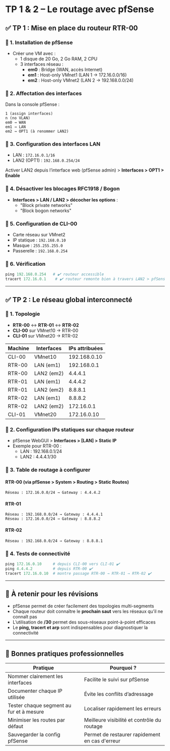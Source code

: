 # TP 1 & 2 – Le routage avec pfSense

## ✅ TP 1 : Mise en place du routeur RTR-00

### 🔹 1. Installation de pfSense

- Créer une VM avec :
    - 1 disque de 20 Go, 2 Go RAM, 2 CPU
    - 3 interfaces réseau :
        - **em0** : Bridge (WAN, accès Internet)
        - **em1** : Host-only VMnet1 (LAN 1 → 172.16.0.0/16)
        - **em2** : Host-only VMnet2 (LAN 2 → 192.168.0.0/24)

### 🔹 2. Affectation des interfaces

Dans la console pfSense :

```text
1 (assign interfaces)
n (no VLAN)
em0 → WAN
em1 → LAN
em2 → OPT1 (à renommer LAN2)
```

### 🔹 3. Configuration des interfaces LAN

- LAN : `172.16.0.1/16`
- LAN2 (OPT1) : `192.168.0.254/24`

Activer LAN2 depuis l’interface web (pfSense admin) > **Interfaces > OPT1 > Enable**

### 🔹 4. Désactiver les blocages RFC1918 / Bogon

- **Interfaces > LAN / LAN2 > décocher les options** :
    - "Block private networks"
    - "Block bogon networks"

### 🔹 5. Configuration de CLI-00

- Carte réseau sur VMnet2
- IP statique : `192.168.0.10`
- Masque : `255.255.255.0`
- Passerelle : `192.168.0.254`

### 🔹 6. Vérification

```powershell
ping 192.168.0.254   # ✔️ routeur accessible
tracert 172.16.0.1    # ✔️ routeur remonte bien à travers LAN2 > pfSense > LAN
```

---

## ✅ TP 2 : Le réseau global interconnecté

### 🔹 1. Topologie

- **RTR-00** ↔ **RTR-01** ↔ **RTR-02**
- **CLI-00** sur VMnet10 → RTR-00
- **CLI-01** sur VMnet20 → RTR-02

|Machine|Interfaces|IPs attribuées|
|---|---|---|
|CLI-00|VMnet10|192.168.0.10|
|RTR-00|LAN (em1)|192.168.0.1|
|RTR-00|LAN2 (em2)|4.4.4.1|
|RTR-01|LAN (em1)|4.4.4.2|
|RTR-01|LAN2 (em2)|8.8.8.1|
|RTR-02|LAN (em1)|8.8.8.2|
|RTR-02|LAN2 (em2)|172.16.0.1|
|CLI-01|VMnet20|172.16.0.10|

### 🔹 2. Configuration IPs statiques sur chaque routeur

- pfSense WebGUI > **Interfaces > [LAN] > Static IP**
- Exemple pour RTR-00 :
    - LAN : 192.168.0.1/24
    - LAN2 : 4.4.4.1/30

### 🔹 3. Table de routage à configurer

#### RTR-00 (via pfSense > System > Routing > Static Routes)

```text
Réseau : 172.16.0.0/24 → Gateway : 4.4.4.2
```

#### RTR-01

```text
Réseau : 192.168.0.0/24 → Gateway : 4.4.4.1
Réseau : 172.16.0.0/24 → Gateway : 8.8.8.2
```

#### RTR-02

```text
Réseau : 192.168.0.0/24 → Gateway : 8.8.8.1
```

### 🔹 4. Tests de connectivité

```powershell
ping 172.16.0.10     # depuis CLI-00 vers CLI-01 ✔️
ping 4.4.4.2         # depuis RTR-00 ✔️
tracert 172.16.0.10  # montre passage RTR-00 → RTR-01 → RTR-02 ✔️
```

---

## 🧠 À retenir pour les révisions

- pfSense permet de créer facilement des topologies multi-segments
- Chaque routeur doit connaître le **prochain saut** vers les réseaux qu’il ne connaît pas
- L’utilisation de **/30** permet des sous-réseaux point-à-point efficaces
- Le **ping, tracert et arp** sont indispensables pour diagnostiquer la connectivité

---

## 📌 Bonnes pratiques professionnelles

|Pratique|Pourquoi ?|
|---|---|
|Nommer clairement les interfaces|Facilite le suivi sur pfSense|
|Documenter chaque IP utilisée|Évite les conflits d’adressage|
|Tester chaque segment au fur et à mesure|Localiser rapidement les erreurs|
|Minimiser les routes par défaut|Meilleure visibilité et contrôle du routage|
|Sauvegarder la config pfSense|Permet de restaurer rapidement en cas d'erreur|
